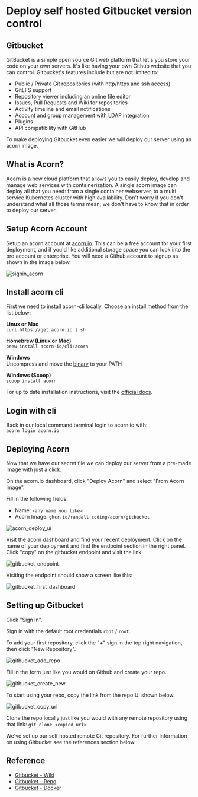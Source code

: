 # Deploy self hosted Gitbucket version control

## Gitbucket
GitBucket is a simple open source Git web platform that let's you store your code on your own servers.  It's like having your own Github website that you can control.  Gitbucket's features include but are not limited to:  

* Public / Private Git repositories (with http/https and ssh access)
* GitLFS support
* Repository viewer including an online file editor
* Issues, Pull Requests and Wiki for repositories
* Activity timeline and email notifications
* Account and group management with LDAP integration
* Plugins
* API compatibility with GitHub

To make deploying Gitbucket even easier we will deploy our server using an acorn image.

## What is Acorn? 
Acorn is a new cloud platform that allows you to easily deploy, develop and manage web services with containerization.  A single acorn image can deploy all that you need: from a single container webserver, to a multi service Kubernetes cluster with high availability.  Don't worry if you don't understand what all those terms mean; we don't have to know that in order to deploy our server.

## Setup Acorn Account
Setup an acorn account at [acorn.io](https://acorn.io).  This can be a free account for your first deployment, and if you'd like additional storage space you can look into the pro account or enterprise.  You will need a Github account to signup as shown in the image below.

![signin_acorn](https://github.com/randall-coding/opensupports-docker/assets/39175191/d46815fb-d2d5-42cd-b93d-41ca541a63bd)

## Install acorn cli 
First we need to install acorn-cli locally.  Choose an install method from the list below:

**Linux or Mac** <br>
`curl https://get.acorn.io | sh`

**Homebrew (Linux or Mac)** <br>
`brew install acorn-io/cli/acorn`

**Windows** <br> 
Uncompress and move the [binary](https://cdn.acrn.io/cli/default_windows_amd64_v1/acorn.exe) to your PATH

**Windows (Scoop)** <br>
`scoop install acorn`

For up to date installation instructions, visit the [official docs](https://runtime-docs.acorn.io/installation/installing).

## Login with cli
Back in our local command terminal login to acorn.io with: <br>
`acorn login acorn.io` 

## Deploying Acorn
Now that we have our secret file we can deploy our server from a pre-made image with just a click.

On the acorn.io dashboard, click "Deploy Acorn" and select "From Acorn Image".

Fill in the following fields:

- Name: `<any name you like>`
- Acorn Image: `ghcr.io/randall-coding/acorn/gitbucket`

![acorn_deploy_ui](https://github.com/randall-coding/gitbucket-acorn/assets/39175191/d71624ac-a8fa-41df-9a43-bad84f69c96d)

Visit the acorn dashboard and find your recent deployment.  Click on the name of your deployment and find the endpoint section in the right panel.  Click "copy" on the gitbucket endpoint and visit the link.

![gitbucket_endpoint](https://github.com/randall-coding/gitbucket-acorn/assets/39175191/d78c8b1b-b684-4c6b-83ca-b7358942e31a)

Visiting the endpoint should show a screen like this:

![gitbucket_first_dashboard](https://github.com/randall-coding/gitbucket-acorn/assets/39175191/c8ec6968-61cf-4bf4-8a84-a31664d3df3a)

## Setting up Gitbucket

Click "Sign In".

Sign in with the default root credentials `root` / `root`.

To add your first repository, click the "+" sign in the top right navigation, then click "New Repository".

![gitbucket_add_repo](https://github.com/randall-coding/gitbucket-acorn/assets/39175191/5da78ee6-3721-47e4-b7f7-fbbc10b50148)

Fill in the form just like you would on Github and create your repo.

![gitbucket_create_new](https://github.com/randall-coding/gitbucket-acorn/assets/39175191/3fa57edd-0a8f-4b27-a1f3-ac8f7fb9de16)

To start using your repo, copy the link from the repo UI shown below.

![gitbucket_copy_url](https://github.com/randall-coding/gitbucket-acorn/assets/39175191/f6730fc5-e0b4-4ea7-bb37-36714457da0a)

Clone the repo locally just like you would with any remote repository using that link: `git clone <copied url>`

We've set up our self hosted remote Git repository.  For further information on using Gitbucket see the references section below.

## Reference

* [Gitbucket - Wiki](https://github.com/gitbucket/gitbucket/wiki)
* [Gitbucket - Repo](https://github.com/gitbucket/gitbucket)
* [Gitbucket - Docker](https://github.com/gitbucket/gitbucket-docker)
